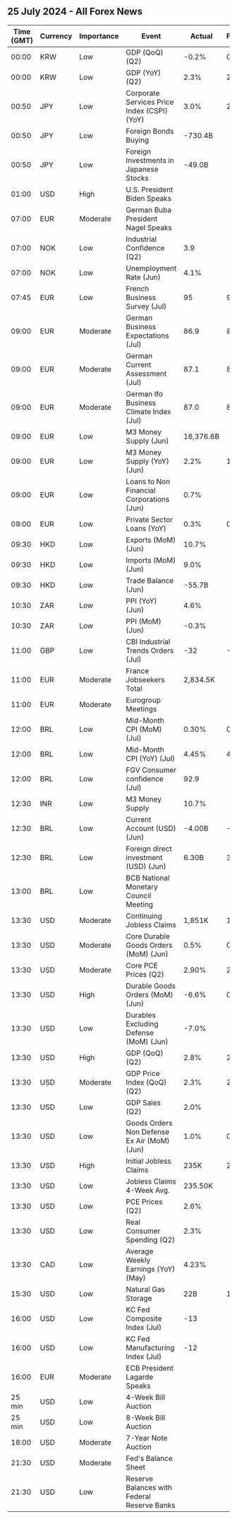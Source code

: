 ## 25 July 2024 - All Forex News

| Time (GMT) | Currency | Importance | Event | Actual | Forecast | Previous |
|------|----------|------------|-------|--------|----------|----------|
| 00:00 | KRW | Low | GDP (QoQ) (Q2) | -0.2% | 0.1% | 1.3% |
| 00:00 | KRW | Low | GDP (YoY) (Q2) | 2.3% | 2.5% | 3.3% |
| 00:50 | JPY | Low | Corporate Services Price Index (CSPI) (YoY) | 3.0% | 2.6% | 2.7% |
| 00:50 | JPY | Low | Foreign Bonds Buying | -730.4B |  | -206.0B |
| 00:50 | JPY | Low | Foreign Investments in Japanese Stocks | -49.0B |  | 227.8B |
| 01:00 | USD | High | U.S. President Biden Speaks |  |  |  |
| 07:00 | EUR | Moderate | German Buba President Nagel Speaks |  |  |  |
| 07:00 | NOK | Low | Industrial Confidence (Q2) | 3.9 |  | 0.6 |
| 07:00 | NOK | Low | Unemployment Rate (Jun) | 4.1% |  | 4.1% |
| 07:45 | EUR | Low | French Business Survey (Jul) | 95 | 99 | 99 |
| 09:00 | EUR | Moderate | German Business Expectations (Jul) | 86.9 | 89.0 | 88.8 |
| 09:00 | EUR | Moderate | German Current Assessment (Jul) | 87.1 | 88.5 | 88.3 |
| 09:00 | EUR | Moderate | German Ifo Business Climate Index (Jul) | 87.0 | 88.9 | 88.6 |
| 09:00 | EUR | Low | M3 Money Supply (Jun) | 16,376.6B |  | 16,267.6B |
| 09:00 | EUR | Low | M3 Money Supply (YoY) (Jun) | 2.2% | 1.9% | 1.6% |
| 09:00 | EUR | Low | Loans to Non Financial Corporations (Jun) | 0.7% |  | 0.3% |
| 09:00 | EUR | Low | Private Sector Loans (YoY) | 0.3% | 0.5% | 0.3% |
| 09:30 | HKD | Low | Exports (MoM) (Jun) | 10.7% |  | 14.8% |
| 09:30 | HKD | Low | Imports (MoM) (Jun) | 9.0% |  | 9.6% |
| 09:30 | HKD | Low | Trade Balance (Jun) | -55.7B |  | -12.1B |
| 10:30 | ZAR | Low | PPI (YoY) (Jun) | 4.6% |  | 4.6% |
| 10:30 | ZAR | Low | PPI (MoM) (Jun) | -0.3% |  | 0.1% |
| 11:00 | GBP | Low | CBI Industrial Trends Orders (Jul) | -32 | -19 | -18 |
| 11:00 | EUR | Moderate | France Jobseekers Total | 2,834.5K |  | 2,816.3K |
| 11:00 | EUR | Moderate | Eurogroup Meetings |  |  |  |
| 12:00 | BRL | Low | Mid-Month CPI (MoM) (Jul) | 0.30% | 0.23% | 0.39% |
| 12:00 | BRL | Low | Mid-Month CPI (YoY) (Jul) | 4.45% | 4.38% | 4.06% |
| 12:00 | BRL | Low | FGV Consumer confidence (Jul) | 92.9 |  | 91.1 |
| 12:30 | INR | Low | M3 Money Supply | 10.7% |  | 9.7% |
| 12:30 | BRL | Low | Current Account (USD) (Jun) | -4.00B | -3.00B | -3.40B |
| 12:30 | BRL | Low | Foreign direct investment (USD) (Jun) | 6.30B | 3.30B | 3.00B |
| 13:00 | BRL | Low | BCB National Monetary Council Meeting |  |  |  |
| 13:30 | USD | Moderate | Continuing Jobless Claims | 1,851K | 1,860K | 1,860K |
| 13:30 | USD | Moderate | Core Durable Goods Orders (MoM) (Jun) | 0.5% | 0.2% | -0.1% |
| 13:30 | USD | Moderate | Core PCE Prices (Q2) | 2.90% | 2.70% | 3.70% |
| 13:30 | USD | High | Durable Goods Orders (MoM) (Jun) | -6.6% | 0.3% | 0.1% |
| 13:30 | USD | Low | Durables Excluding Defense (MoM) (Jun) | -7.0% |  | -0.2% |
| 13:30 | USD | High | GDP (QoQ) (Q2) | 2.8% | 2.0% | 1.4% |
| 13:30 | USD | Moderate | GDP Price Index (QoQ) (Q2) | 2.3% | 2.6% | 3.1% |
| 13:30 | USD | Low | GDP Sales (Q2) | 2.0% |  | 1.8% |
| 13:30 | USD | Low | Goods Orders Non Defense Ex Air (MoM) (Jun) | 1.0% | 0.2% | -0.9% |
| 13:30 | USD | High | Initial Jobless Claims | 235K | 237K | 245K |
| 13:30 | USD | Low | Jobless Claims 4-Week Avg. | 235.50K |  | 235.25K |
| 13:30 | USD | Low | PCE Prices (Q2) | 2.6% |  | 3.4% |
| 13:30 | USD | Low | Real Consumer Spending (Q2) | 2.3% |  | 1.5% |
| 13:30 | CAD | Low | Average Weekly Earnings (YoY) (May) | 4.23% |  | 3.77% |
| 15:30 | USD | Low | Natural Gas Storage | 22B | 13B | 10B |
| 16:00 | USD | Low | KC Fed Composite Index (Jul) | -13 |  | -8 |
| 16:00 | USD | Low | KC Fed Manufacturing Index (Jul) | -12 |  | -11 |
| 16:00 | EUR | Moderate | ECB President Lagarde Speaks |  |  |  |
| 25 min | USD | Low | 4-Week Bill Auction |  |  | 5.270% |
| 25 min | USD | Low | 8-Week Bill Auction |  |  | 5.260% |
| 18:00 | USD | Moderate | 7-Year Note Auction |  |  | 4.276% |
| 21:30 | USD | Moderate | Fed's Balance Sheet |  |  | 7,208B |
| 21:30 | USD | Low | Reserve Balances with Federal Reserve Banks |  |  | 3.322T |
